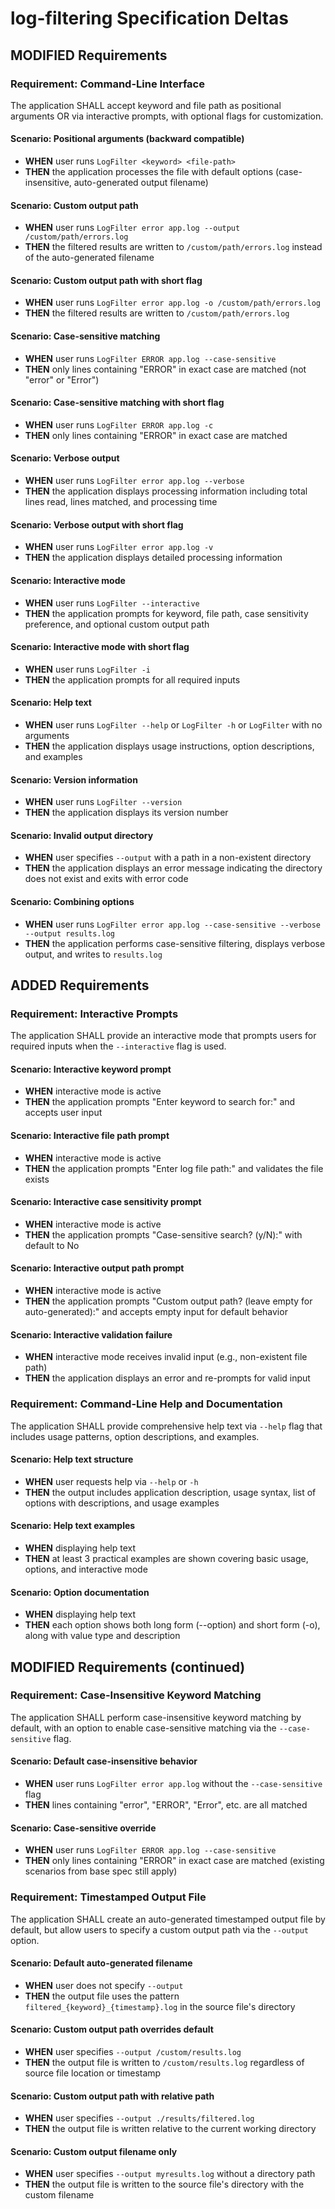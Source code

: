 # log-filtering Specification Deltas

## MODIFIED Requirements

### Requirement: Command-Line Interface
The application SHALL accept keyword and file path as positional arguments OR via interactive prompts, with optional flags for customization.

#### Scenario: Positional arguments (backward compatible)
- **WHEN** user runs `LogFilter <keyword> <file-path>`
- **THEN** the application processes the file with default options (case-insensitive, auto-generated output filename)

#### Scenario: Custom output path
- **WHEN** user runs `LogFilter error app.log --output /custom/path/errors.log`
- **THEN** the filtered results are written to `/custom/path/errors.log` instead of the auto-generated filename

#### Scenario: Custom output path with short flag
- **WHEN** user runs `LogFilter error app.log -o /custom/path/errors.log`
- **THEN** the filtered results are written to `/custom/path/errors.log`

#### Scenario: Case-sensitive matching
- **WHEN** user runs `LogFilter ERROR app.log --case-sensitive`
- **THEN** only lines containing "ERROR" in exact case are matched (not "error" or "Error")

#### Scenario: Case-sensitive matching with short flag
- **WHEN** user runs `LogFilter ERROR app.log -c`
- **THEN** only lines containing "ERROR" in exact case are matched

#### Scenario: Verbose output
- **WHEN** user runs `LogFilter error app.log --verbose`
- **THEN** the application displays processing information including total lines read, lines matched, and processing time

#### Scenario: Verbose output with short flag
- **WHEN** user runs `LogFilter error app.log -v`
- **THEN** the application displays detailed processing information

#### Scenario: Interactive mode
- **WHEN** user runs `LogFilter --interactive`
- **THEN** the application prompts for keyword, file path, case sensitivity preference, and optional custom output path

#### Scenario: Interactive mode with short flag
- **WHEN** user runs `LogFilter -i`
- **THEN** the application prompts for all required inputs

#### Scenario: Help text
- **WHEN** user runs `LogFilter --help` or `LogFilter -h` or `LogFilter` with no arguments
- **THEN** the application displays usage instructions, option descriptions, and examples

#### Scenario: Version information
- **WHEN** user runs `LogFilter --version`
- **THEN** the application displays its version number

#### Scenario: Invalid output directory
- **WHEN** user specifies `--output` with a path in a non-existent directory
- **THEN** the application displays an error message indicating the directory does not exist and exits with error code

#### Scenario: Combining options
- **WHEN** user runs `LogFilter error app.log --case-sensitive --verbose --output results.log`
- **THEN** the application performs case-sensitive filtering, displays verbose output, and writes to `results.log`

## ADDED Requirements

### Requirement: Interactive Prompts
The application SHALL provide an interactive mode that prompts users for required inputs when the `--interactive` flag is used.

#### Scenario: Interactive keyword prompt
- **WHEN** interactive mode is active
- **THEN** the application prompts "Enter keyword to search for:" and accepts user input

#### Scenario: Interactive file path prompt
- **WHEN** interactive mode is active
- **THEN** the application prompts "Enter log file path:" and validates the file exists

#### Scenario: Interactive case sensitivity prompt
- **WHEN** interactive mode is active
- **THEN** the application prompts "Case-sensitive search? (y/N):" with default to No

#### Scenario: Interactive output path prompt
- **WHEN** interactive mode is active
- **THEN** the application prompts "Custom output path? (leave empty for auto-generated):" and accepts empty input for default behavior

#### Scenario: Interactive validation failure
- **WHEN** interactive mode receives invalid input (e.g., non-existent file path)
- **THEN** the application displays an error and re-prompts for valid input

### Requirement: Command-Line Help and Documentation
The application SHALL provide comprehensive help text via `--help` flag that includes usage patterns, option descriptions, and examples.

#### Scenario: Help text structure
- **WHEN** user requests help via `--help` or `-h`
- **THEN** the output includes application description, usage syntax, list of options with descriptions, and usage examples

#### Scenario: Help text examples
- **WHEN** displaying help text
- **THEN** at least 3 practical examples are shown covering basic usage, options, and interactive mode

#### Scenario: Option documentation
- **WHEN** displaying help text
- **THEN** each option shows both long form (--option) and short form (-o), along with value type and description

## MODIFIED Requirements (continued)

### Requirement: Case-Insensitive Keyword Matching
The application SHALL perform case-insensitive keyword matching by default, with an option to enable case-sensitive matching via the `--case-sensitive` flag.

#### Scenario: Default case-insensitive behavior
- **WHEN** user runs `LogFilter error app.log` without the `--case-sensitive` flag
- **THEN** lines containing "error", "ERROR", "Error", etc. are all matched

#### Scenario: Case-sensitive override
- **WHEN** user runs `LogFilter ERROR app.log --case-sensitive`
- **THEN** only lines containing "ERROR" in exact case are matched (existing scenarios from base spec still apply)

### Requirement: Timestamped Output File
The application SHALL create an auto-generated timestamped output file by default, but allow users to specify a custom output path via the `--output` option.

#### Scenario: Default auto-generated filename
- **WHEN** user does not specify `--output`
- **THEN** the output file uses the pattern `filtered_{keyword}_{timestamp}.log` in the source file's directory

#### Scenario: Custom output path overrides default
- **WHEN** user specifies `--output /custom/results.log`
- **THEN** the output file is written to `/custom/results.log` regardless of source file location or timestamp

#### Scenario: Custom output path with relative path
- **WHEN** user specifies `--output ./results/filtered.log`
- **THEN** the output file is written relative to the current working directory

#### Scenario: Custom output filename only
- **WHEN** user specifies `--output myresults.log` without a directory path
- **THEN** the output file is written to the source file's directory with the custom filename
